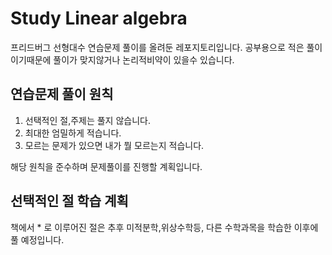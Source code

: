 # Study Linear algebra

프리드버그 선형대수 연습문제 풀이를 올려둔 레포지토리입니다. 공부용으로 적은 풀이이기때문에 풀이가 맞지않거나 논리적비약이 있을수 있습니다.


## 연습문제 풀이 원칙

1.  선택적인 절,주제는 풀지 않습니다.
2.  최대한 엄밀하게 적습니다.
3.  모르는 문제가 있으면 내가 뭘 모르는지 적습니다.

해당 원칙을 준수하며 문제풀이를 진행할 계획입니다.


## 선택적인 절 학습 계획

책에서 * 로 이루어진 절은 추후 미적분학,위상수학등, 다른 수학과목을 학습한 이후에 풀 예정입니다.

